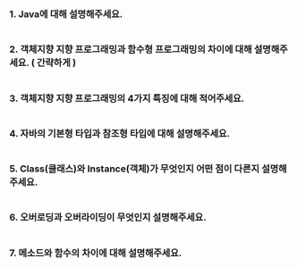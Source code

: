 ### 1. Java에 대해 설명해주세요.

~~~

~~~

### 2. 객체지향 지향 프로그래밍과 함수형 프로그래밍의 차이에 대해 설명해주세요. ( 간략하게 )

~~~

~~~

### 3. 객체지향 지향 프로그래밍의 4가지 특징에 대해 적어주세요.

~~~

~~~

### 4. 자바의 기본형 타입과 참조형 타입에 대해 설명해주세요.

~~~

~~~

### 5. Class(클래스)와 Instance(객체)가 무엇인지 어떤 점이 다른지 설명해주세요.

~~~

~~~

### 6. 오버로딩과 오버라이딩이 무엇인지 설명해주세요.

~~~

~~~

### 7. 메소드와 함수의 차이에 대해 설명해주세요.

~~~

~~~
